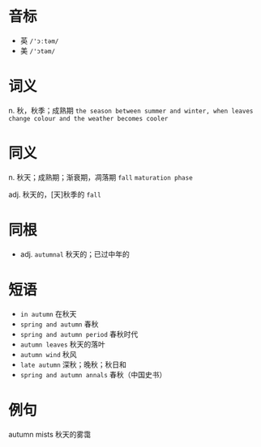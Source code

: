 # 音标

- 英 `/'ɔːtəm/`
- 美 `/'ɔtəm/`

# 词义

n. 秋，秋季；成熟期
`the season between summer and winter, when leaves change colour and the weather becomes cooler`

# 同义

n. 秋天；成熟期；渐衰期，凋落期
`fall` `maturation phase`

adj. 秋天的，[天]秋季的
`fall`

# 同根

- adj. `autumnal` 秋天的；已过中年的

# 短语

- `in autumn` 在秋天
- `spring and autumn` 春秋
- `spring and autumn period` 春秋时代
- `autumn leaves` 秋天的落叶
- `autumn wind` 秋风
- `late autumn` 深秋；晚秋；秋日和
- `spring and autumn annals` 春秋（中国史书）

# 例句

autumn mists
秋天的雾霭


